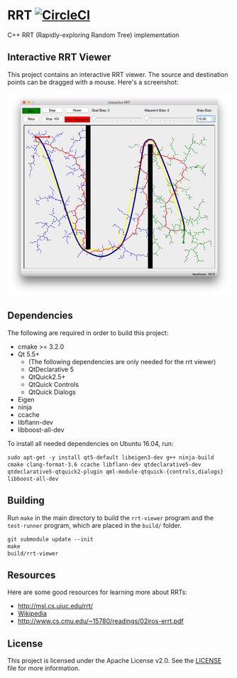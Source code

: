 # RRT [![CircleCI](https://circleci.com/gh/RoboJackets/rrt.svg?style=svg)](https://circleci.com/gh/RoboJackets/rrt)

C++ RRT (Rapidly-exploring Random Tree) implementation


## Interactive RRT Viewer

This project contains an interactive RRT viewer.  The source and destination points can be dragged with a mouse.  Here's a screenshot:

![Interactive RRT](doc/images/rrt-viewer-screenshot.png)


## Dependencies

The following are required in order to build this project:

* cmake >= 3.2.0
* Qt 5.5+
    - (The following dependencies are only needed for the rrt viewer)
    - QtDeclarative 5
    - QtQuick2.5+
    - QtQuick Controls
    - QtQuick Dialogs
* Eigen
* ninja
* ccache
* libflann-dev
* libboost-all-dev

To install all needed dependencies on Ubuntu 16.04, run:

```{.sh}
sudo apt-get -y install qt5-default libeigen3-dev g++ ninja-build cmake clang-format-3.6 ccache libflann-dev qtdeclarative5-dev qtdeclarative5-qtquick2-plugin qml-module-qtquick-{controls,dialogs} libboost-all-dev
```


## Building

Run `make` in the main directory to build the `rrt-viewer` program and the `test-runner` program, which are placed in the `build/` folder.

~~~{.sh}
git submodule update --init
make
build/rrt-viewer
~~~


## Resources

Here are some good resources for learning more about RRTs:

* http://msl.cs.uiuc.edu/rrt/
* [Wikipedia](http://en.wikipedia.org/wiki/Rapidly_exploring_random_tree)
* http://www.cs.cmu.edu/~15780/readings/02iros-errt.pdf


## License

This project is licensed under the Apache License v2.0.  See the [LICENSE](LICENSE) file for more information.
